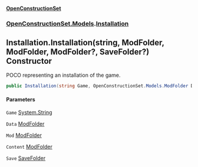 #### [OpenConstructionSet](index 'index')
### [OpenConstructionSet.Models](index#OpenConstructionSet_Models 'OpenConstructionSet.Models').[Installation](d9dvAYmZXntxn1p8iGWqPw 'OpenConstructionSet.Models.Installation')
## Installation.Installation(string, ModFolder, ModFolder, ModFolder?, SaveFolder?) Constructor
POCO representing an installation of the game.  
```csharp
public Installation(string Game, OpenConstructionSet.Models.ModFolder Data, OpenConstructionSet.Models.ModFolder Mod, OpenConstructionSet.Models.ModFolder? Content, OpenConstructionSet.Models.SaveFolder? Save);
```
#### Parameters
<a name='OpenConstructionSet_Models_Installation_Installation(string_OpenConstructionSet_Models_ModFolder_OpenConstructionSet_Models_ModFolder_OpenConstructionSet_Models_ModFolder__OpenConstructionSet_Models_SaveFolder_)_Game'></a>
`Game` [System.String](https://docs.microsoft.com/en-us/dotnet/api/System.String 'System.String')  
  
<a name='OpenConstructionSet_Models_Installation_Installation(string_OpenConstructionSet_Models_ModFolder_OpenConstructionSet_Models_ModFolder_OpenConstructionSet_Models_ModFolder__OpenConstructionSet_Models_SaveFolder_)_Data'></a>
`Data` [ModFolder](0h0FW6YI9iSflrhSD7PySw 'OpenConstructionSet.Models.ModFolder')  
  
<a name='OpenConstructionSet_Models_Installation_Installation(string_OpenConstructionSet_Models_ModFolder_OpenConstructionSet_Models_ModFolder_OpenConstructionSet_Models_ModFolder__OpenConstructionSet_Models_SaveFolder_)_Mod'></a>
`Mod` [ModFolder](0h0FW6YI9iSflrhSD7PySw 'OpenConstructionSet.Models.ModFolder')  
  
<a name='OpenConstructionSet_Models_Installation_Installation(string_OpenConstructionSet_Models_ModFolder_OpenConstructionSet_Models_ModFolder_OpenConstructionSet_Models_ModFolder__OpenConstructionSet_Models_SaveFolder_)_Content'></a>
`Content` [ModFolder](0h0FW6YI9iSflrhSD7PySw 'OpenConstructionSet.Models.ModFolder')  
  
<a name='OpenConstructionSet_Models_Installation_Installation(string_OpenConstructionSet_Models_ModFolder_OpenConstructionSet_Models_ModFolder_OpenConstructionSet_Models_ModFolder__OpenConstructionSet_Models_SaveFolder_)_Save'></a>
`Save` [SaveFolder](V_zortZPS59vW0ZEiqO+Gg 'OpenConstructionSet.Models.SaveFolder')  
  
